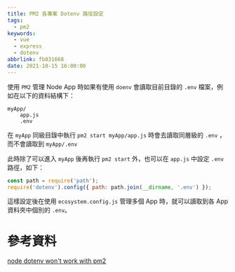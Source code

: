 ```yaml
---
title: PM2 各專案 Dotenv 路徑設定
tags:
  - pm2
keywords:
  - vue
  - express
  - dotenv
abbrlink: fb831668
date: 2021-10-15 16:00:00
---
```


使用 `PM2` 管理 Node App 時如果有使用 `doenv` 會讀取目前目錄的 `.env` 檔案，例如在以下的資料結構下：

```
myApp/
    app.js
    .env
```

在 `myApp` 同級目錄中執行 `pm2 start myApp/app.js` 時會去讀取同層級的 `.env` ，而不會讀取到 `myApp/.env`

此時除了可以進入 `myApp` 後再執行 `pm2 start` 外，也可以在 `app.js` 中設定 `.env` 路徑，如下：

<!--more-->

```javascript
const path = require('path'); 
require('dotenv').config({ path: path.join(__dirname, '.env') });
```

這樣設定後在使用 `ecosystem.config.js` 管理多個 App 時，就可以讀取到各 App 資料夾中個別的 `.env`。

# 參考資料

[node dotenv won't work with pm2](https://stackoverflow.com/questions/50689644/node-dotenv-wont-work-with-pm2/55853036#55853036)
